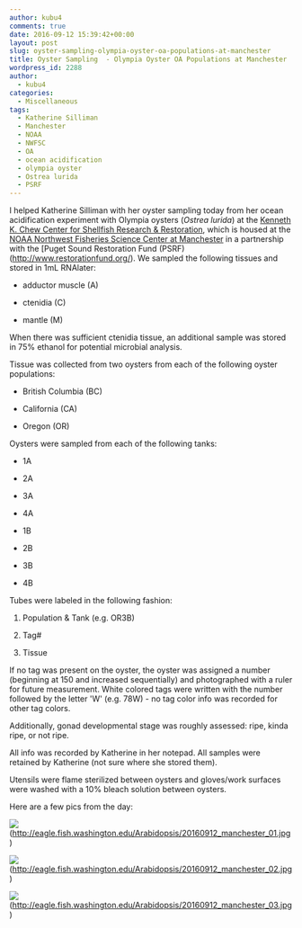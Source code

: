```yaml
---
author: kubu4
comments: true
date: 2016-09-12 15:39:42+00:00
layout: post
slug: oyster-sampling-olympia-oyster-oa-populations-at-manchester
title: Oyster Sampling  - Olympia Oyster OA Populations at Manchester
wordpress_id: 2288
author:
  - kubu4
categories:
  - Miscellaneous
tags:
  - Katherine Silliman
  - Manchester
  - NOAA
  - NWFSC
  - OA
  - ocean acidification
  - olympia oyster
  - Ostrea lurida
  - PSRF
---
```


I helped Katherine Silliman with her oyster sampling today from her ocean acidification experiment with Olympia oysters (_Ostrea lurida_) at the [Kenneth K. Chew Center for Shellfish Research & Restoration](https://www.nwfsc.noaa.gov/news/features/hatchery/), which is housed at the [NOAA Northwest Fisheries Science Center at Manchester](https://www.google.com/url?sa=t&rct=j&q=&esrc=s&source=web&cd=1&cad=rja&uact=8&ved=0ahUKEwj30seU2YzPAhUK7WMKHd-vDDoQFggfMAA&url=https%3A%2F%2Fwww.nwfsc.noaa.gov%2Fabout%2Ffacilities%2Fmanchester.cfm&usg=AFQjCNE4edH0s1QL25HWGuYDsJRS81HR6A&sig2=vLRsC5MAFVm3okHHZPs6Ow) in a partnership with the [Puget Sound Restoration Fund (PSRF)(http://www.restorationfund.org/). We sampled the following tissues and stored in 1mL RNAlater:




    
  * adductor muscle (A)

    
  * ctenidia (C)

    
  * mantle (M)



When there was sufficient ctenidia tissue, an additional sample was stored in 75% ethanol for potential microbial analysis.

Tissue was collected from two oysters from each of the following oyster populations:


    
  * British Columbia (BC)

    
  * California (CA)

    
  * Oregon (OR)



Oysters were sampled from each of the following tanks:


    
  * 1A

    
  * 2A

    
  * 3A

    
  * 4A

    
  * 1B

    
  * 2B

    
  * 3B

    
  * 4B



Tubes were labeled in the following fashion:


    
  1. Population & Tank (e.g. OR3B)

    
  2. Tag#

    
  3. Tissue



If no tag was present on the oyster, the oyster was assigned a number (beginning at 150 and increased sequentially) and photographed with a ruler for future measurement. White colored tags were written with the number followed by the letter 'W' (e.g. 78W) - no tag color info was recorded for other tag colors.

Additionally, gonad developmental stage was roughly assessed: ripe, kinda ripe, or not ripe.

All info was recorded by Katherine in her notepad. All samples were retained by Katherine (not sure where she stored them).

Utensils were flame sterilized between oysters and gloves/work surfaces were washed with a 10% bleach solution between oysters.



Here are a few pics from the day:

![](https://eagle.fish.washington.edu/Arabidopsis/20160912_manchester_01.jpg)(http://eagle.fish.washington.edu/Arabidopsis/20160912_manchester_01.jpg)



![](https://eagle.fish.washington.edu/Arabidopsis/20160912_manchester_02.jpg)(http://eagle.fish.washington.edu/Arabidopsis/20160912_manchester_02.jpg)



![](https://eagle.fish.washington.edu/Arabidopsis/20160912_manchester_03.jpg)(http://eagle.fish.washington.edu/Arabidopsis/20160912_manchester_03.jpg)
